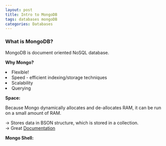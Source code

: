 ```yaml
---
layout: post
title: Intro to MongoDB
tags: databases mongoDB
categories: Databases
---
```


<h3> What is MongoDB? </h3>

MongoDB is document oriented NoSQL database.

<b> Why Mongo? </b>
<li> Flexible!
<li> Speed - efficient indexing/storage techniques
<li> Scalability
<li> Querying

<b> Space: </b>

Because Mongo dynamically allocates and de-allocates RAM, it can be run on a small amount of RAM. 
<br>

-> Stores data in BSON structure, which is stored in a collection.<br>
-> Great [Documentation]


<b>Mongo Shell:</b>

[Documentation]: http://mongodb.com
